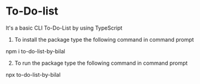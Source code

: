 # To-Do-list
It's a basic CLI To-Do-List by using TypeScript
1. To install the package type the following command in command prompt

npm i to-do-list-by-bilal

2. To run the package type the following command in command prompt

npx to-do-list-by-bilal
 
